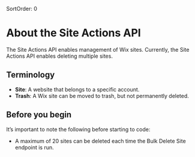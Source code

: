 SortOrder: 0
# About the Site Actions API

The Site Actions API enables management of Wix sites. Currently, the Site Actions API enables deleting multiple sites.

## Terminology
* **Site**:  A website that belongs to a specific account. 
* **Trash**: A Wix site can be moved to trash, but not permanently deleted.

## Before you begin

It’s important to note the following before starting to code:  

* A maximum of 20 sites can be deleted each time the Bulk Delete Site endpoint is run.